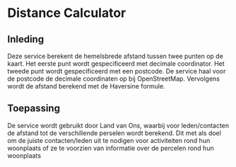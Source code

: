 # Distance Calculator

## Inleding
Deze service berekent de hemelsbrede afstand tussen twee punten op de kaart. Het eerste punt wordt gespecificeerd met decimale coordinator. Het tweede punt wordt gespecificeerd met een postcode. De service haal voor de postcode de decimale coordinaten op bij OpenStreetMap. Vervolgens wordt de afstand berekend met de Haversine formule.

## Toepassing
De service wordt gebruikt door Land van Ons, waarbij voor leden/contacten de afstand tot de verschillende perselen wordt berekend. Dit met als doel om de juiste contacten/leden uit te nodigen voor activiteiten rond hun woonplaats of ze te voorzien van informatie over de percelen rond hun woonplaats